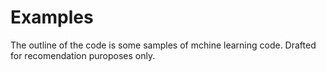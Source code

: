 # Examples


The outline of the code is some samples of mchine learning code. Drafted for recomendation puroposes only.
